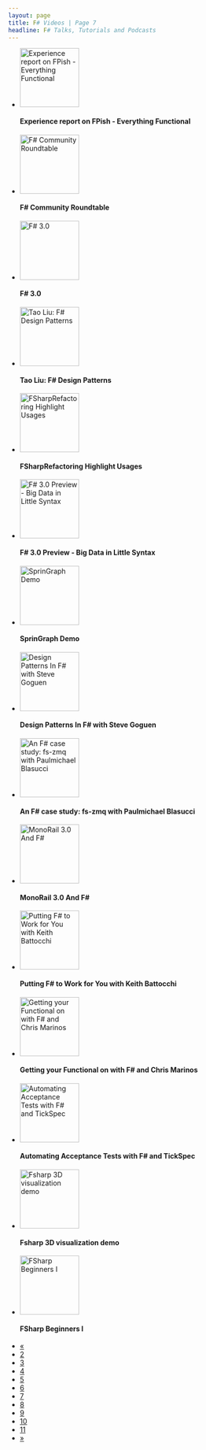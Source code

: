 ```yaml
---
layout: page
title: F# Videos | Page 7
headline: F# Talks, Tutorials and Podcasts
---
```


<div>
  <div class="row-fluid">
    <ul class="thumbnails">
      <li class="span4">
        <div class="thumbnail" style="border: none;">
          <a href="http://vimeo.com/46715923">
            <img src="http://b.vimeocdn.com/ts/325/429/325429389_295.jpg" alt="Experience report on FPish - Everything Functional" style="height: 120px;" />
          </a>
          <h4>Experience report on FPish - Everything Functional</h4>
        </div>
      </li>
      <li class="span4">
        <div class="thumbnail" style="border: none;">
          <a href="http://vimeo.com/46303863">
            <img src="http://b.vimeocdn.com/ts/322/393/322393255_295.jpg" alt="F# Community Roundtable" style="height: 120px;" />
          </a>
          <h4>F# Community Roundtable</h4>
        </div>
      </li>
      <li class="span4">
        <div class="thumbnail" style="border: none;">
          <a href="http://www.youtube.com/watch?v=-SGPEUuG1I8">
            <img src="http://i2.ytimg.com/vi/-SGPEUuG1I8/mqdefault.jpg" alt="F# 3.0" style="height: 120px;" />
          </a>
          <h4>F# 3.0</h4>
        </div>
      </li>
    </ul>
  </div>
  <div class="row-fluid">
    <ul class="thumbnails">
      <li class="span4">
        <div class="thumbnail" style="border: none;">
          <a href="http://channel9.msdn.com/posts/Tao-Liu-F-Design-Patterns">
            <img src="http://ak.channel9.msdn.com/ch9/4895/e65504a0-5d93-4a11-af72-9f78013d4895/TaoLiuFSharpDesignPatterns_220_ch9.jpg" alt="Tao Liu: F# Design Patterns" style="height: 120px;" />
          </a>
          <h4>Tao Liu: F# Design Patterns</h4>
        </div>
      </li>
      <li class="span4">
        <div class="thumbnail" style="border: none;">
          <a href="http://vimeo.com/18517106">
            <img src="http://b.vimeocdn.com/ts/116/520/116520141_295.jpg" alt="FSharpRefactoring Highlight Usages" style="height: 120px;" />
          </a>
          <h4>FSharpRefactoring Highlight Usages</h4>
        </div>
      </li>
      <li class="span4">
        <div class="thumbnail" style="border: none;">
          <a href="http://vimeo.com/30961156">
            <img src="http://b.vimeocdn.com/ts/208/308/208308090_295.jpg" alt="F# 3.0 Preview - Big Data in Little Syntax" style="height: 120px;" />
          </a>
          <h4>F# 3.0 Preview - Big Data in Little Syntax</h4>
        </div>
      </li>
    </ul>
  </div>
  <div class="row-fluid">
    <ul class="thumbnails">
      <li class="span4">
        <div class="thumbnail" style="border: none;">
          <a href="http://vimeo.com/22416078">
            <img src="http://b.vimeocdn.com/ts/144/858/144858161_295.jpg" alt="SprinGraph Demo" style="height: 120px;" />
          </a>
          <h4>SprinGraph Demo</h4>
        </div>
      </li>
      <li class="span4">
        <div class="thumbnail" style="border: none;">
          <a href="http://vimeo.com/28805698">
            <img src="http://b.vimeocdn.com/ts/192/447/192447644_295.jpg" alt="Design Patterns In F# with Steve Goguen" style="height: 120px;" />
          </a>
          <h4>Design Patterns In F# with Steve Goguen</h4>
        </div>
      </li>
      <li class="span4">
        <div class="thumbnail" style="border: none;">
          <a href="http://vimeo.com/28803344">
            <img src="http://b.vimeocdn.com/ts/192/429/192429066_295.jpg" alt="An F# case study: fs-zmq with Paulmichael Blasucci" style="height: 120px;" />
          </a>
          <h4>An F# case study: fs-zmq with Paulmichael Blasucci</h4>
        </div>
      </li>
    </ul>
  </div>
  <div class="row-fluid">
    <ul class="thumbnails">
      <li class="span4">
        <div class="thumbnail" style="border: none;">
          <a href="http://vimeo.com/46710752">
            <img src="http://b.vimeocdn.com/ts/325/387/325387120_295.jpg" alt="MonoRail 3.0 And F#" style="height: 120px;" />
          </a>
          <h4>MonoRail 3.0 And F#</h4>
        </div>
      </li>
      <li class="span4">
        <div class="thumbnail" style="border: none;">
          <a href="http://vimeo.com/26696135">
            <img src="http://b.vimeocdn.com/ts/176/563/176563639_295.jpg" alt="Putting F# to Work for You with Keith Battocchi" style="height: 120px;" />
          </a>
          <h4>Putting F# to Work for You with Keith Battocchi</h4>
        </div>
      </li>
      <li class="span4">
        <div class="thumbnail" style="border: none;">
          <a href="http://vimeo.com/25266066">
            <img src="http://b.vimeocdn.com/ts/166/249/166249180_295.jpg" alt="Getting your Functional on with F# and Chris Marinos" style="height: 120px;" />
          </a>
          <h4>Getting your Functional on with F# and Chris Marinos</h4>
        </div>
      </li>
    </ul>
  </div>
  <div class="row-fluid">
    <ul class="thumbnails">
      <li class="span4">
        <div class="thumbnail" style="border: none;">
          <a href="http://vimeo.com/46302713">
            <img src="http://b.vimeocdn.com/ts/322/381/322381694_295.jpg" alt="Automating Acceptance Tests with F# and TickSpec" style="height: 120px;" />
          </a>
          <h4>Automating Acceptance Tests with F# and TickSpec</h4>
        </div>
      </li>
      <li class="span4">
        <div class="thumbnail" style="border: none;">
          <a href="http://www.youtube.com/watch?v=5PdYmhS48NE">
            <img src="http://i2.ytimg.com/vi/5PdYmhS48NE/mqdefault.jpg" alt="Fsharp 3D visualization demo" style="height: 120px;" />
          </a>
          <h4>Fsharp 3D visualization demo</h4>
        </div>
      </li>
      <li class="span4">
        <div class="thumbnail" style="border: none;">
          <a href="http://www.youtube.com/watch?v=rZ2AXFhnfoM">
            <img src="http://i3.ytimg.com/vi/rZ2AXFhnfoM/mqdefault.jpg" alt="FSharp Beginners I" style="height: 120px;" />
          </a>
          <h4>FSharp Beginners I</h4>
        </div>
      </li>
    </ul>
  </div>
  <div class="pagination pagination-centered">
    <ul>
      <li>
        <a href="6">«</a>
      </li>
      <li>
        <a href="2">2</a>
      </li>
      <li>
        <a href="3">3</a>
      </li>
      <li>
        <a href="4">4</a>
      </li>
      <li>
        <a href="5">5</a>
      </li>
      <li>
        <a href="6">6</a>
      </li>
      <li class="active">
        <a href="7">7</a>
      </li>
      <li>
        <a href="8">8</a>
      </li>
      <li>
        <a href="9">9</a>
      </li>
      <li>
        <a href="10">10</a>
      </li>
      <li>
        <a href="11">11</a>
      </li>
      <li>
        <a href="8">»</a>
      </li>
    </ul>
  </div>
</div>
